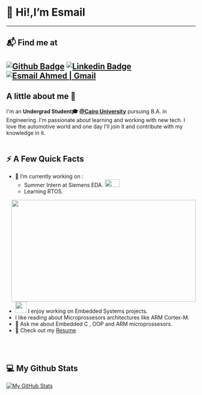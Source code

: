 # 👋 Hi!,I’m Esmail
----
## 📬 Find me at
[![Github Badge](http://img.shields.io/badge/-Github-black?style=flat-square&logo=github&link=https://github.com/EsmailAhmed22)](https://github.com/EsmailAhmed22) 
[![Linkedin Badge](https://img.shields.io/badge/-LinkedIn-blue?style=flat-square&logo=Linkedin&logoColor=white&link=https://www.linkedin.com/in/esmail-ahmed-6b5986193/)](https://www.linkedin.com/in/esmail-ahmed-6b5986193/)
<a href="mailto:esmailahmed27211@gmail.com">
  <img src="https://img.shields.io/badge/-Gmail-c14438?style=flat-square&logo=Gmail&logoColor=white&link=mailto:esmailahmed27211@gmail.com" alt="Esmail Ahmed | Gmail" />
</a>
----
## A little about me 👀
I'm an **Undergrad Student🎓 [@Cairo University](https://cu.edu.eg/Home)** pursuing B.A. in Engineering. I'm passionate about learning and working with new tech. 
I love the automotive world and one day I'll join it and contribute with my knowledge in it. <br/><br/>

## ⚡️ A Few Quick Facts

- 🔭 I’m currently working on :<br>
  * Summer Intern at Siemens EDA. <img src="https://1000logos.net/wp-content/uploads/2017/06/Siemens-Logo.png" width="40" height="20" /><br>
  * Learning RTOS.
<img width="490" height="270" src="https://media.giphy.com/media/9B8wYztAoe1zO/source.gif" align=right>

- <img src="https://media.giphy.com/media/WUlplcMpOCEmTGBtBW/giphy.gif" width="30">  I enjoy working on
 Embedded Systems projects.
- I like reading about Microprossesors architectures like ARM Cortex-M.
- 💬 Ask me about Embedded C , OOP and ARM microprossesors.
- 📙 Check out my [Resume](https://drive.google.com/file/d/1d_Sx9cXWPrRbqniWweofZZMl23fWiuq9/view?usp=sharing)
<br>
<br>

## 💻 My Github Stats
[![My GitHub Stats](https://github-readme-stats.vercel.app/api/?username=EsmailAhmed22&count_private=true&theme=tokyonight&showicons=true)](https://github.com/EsmailAhmed22tab=repositories)
